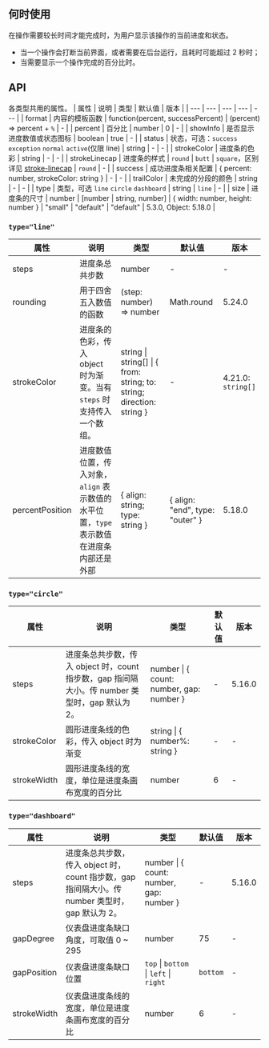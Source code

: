 ## 何时使用
在操作需要较长时间才能完成时，为用户显示该操作的当前进度和状态。
- 当一个操作会打断当前界面，或者需要在后台运行，且耗时可能超过 2 秒时；
- 当需要显示一个操作完成的百分比时。
## API
各类型共用的属性。
| 属性 | 说明 | 类型 | 默认值 | 版本 |
| --- | --- | --- | --- | --- |
| format | 内容的模板函数 | function(percent, successPercent) | (percent) => percent + `%` | - |
| percent | 百分比 | number | 0 | - |
| showInfo | 是否显示进度数值或状态图标 | boolean | true | - |
| status | 状态，可选：`success` `exception` `normal` `active`(仅限 line) | string | - | - |
| strokeColor | 进度条的色彩 | string | - | - |
| strokeLinecap | 进度条的样式 | `round` \| `butt` \| `square`，区别详见 [stroke-linecap](https://developer.mozilla.org/docs/Web/SVG/Attribute/stroke-linecap) | `round` | - |
| success | 成功进度条相关配置 | { percent: number, strokeColor: string } | - | - |
| trailColor | 未完成的分段的颜色 | string | - | - |
| type | 类型，可选 `line` `circle` `dashboard` | string | `line` | - |
| size | 进度条的尺寸 | number \| \[number \| string, number] \| { width: number, height: number } \| "small" \| "default" | "default" | 5.3.0, Object: 5.18.0 |
### `type="line"`
| 属性 | 说明 | 类型 | 默认值 | 版本 |
| --- | --- | --- | --- | --- |
| steps | 进度条总共步数 | number | - | - |
| rounding | 用于四舍五入数值的函数 | (step: number) => number | Math.round | 5.24.0 |
| strokeColor | 进度条的色彩，传入 object 时为渐变。当有 `steps` 时支持传入一个数组。 | string \| string[] \| { from: string; to: string; direction: string } | - | 4.21.0: `string[]` |
| percentPosition | 进度数值位置，传入对象，`align` 表示数值的水平位置，`type` 表示数值在进度条内部还是外部 | { align: string; type: string } | { align: \"end\", type: \"outer\" } | 5.18.0 |
### `type="circle"`
| 属性 | 说明 | 类型 | 默认值 | 版本 |
| --- | --- | --- | --- | --- |
| steps | 进度条总共步数，传入 object 时，count 指步数，gap 指间隔大小。传 number 类型时，gap 默认为 2。 | number \| { count: number, gap: number } | - | 5.16.0 |
| strokeColor | 圆形进度条线的色彩，传入 object 时为渐变 | string \| { number%: string } | - | - |
| strokeWidth | 圆形进度条线的宽度，单位是进度条画布宽度的百分比 | number | 6 | - |
### `type="dashboard"`
| 属性 | 说明 | 类型 | 默认值 | 版本 |
| --- | --- | --- | --- | --- |
| steps | 进度条总共步数，传入 object 时，count 指步数，gap 指间隔大小。传 number 类型时，gap 默认为 2。 | number \| { count: number, gap: number } | - | 5.16.0 |
| gapDegree | 仪表盘进度条缺口角度，可取值 0 ~ 295 | number | 75 | - |
| gapPosition | 仪表盘进度条缺口位置 | `top` \| `bottom` \| `left` \| `right` | `bottom` | - |
| strokeWidth | 仪表盘进度条线的宽度，单位是进度条画布宽度的百分比 | number | 6 | - |
